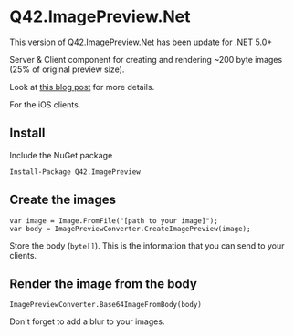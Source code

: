 # Q42.ImagePreview.Net

This version of Q42.ImagePreview.Net has been update for .NET 5.0+

Server & Client component for creating and rendering ~200 byte images (25% of original preview size).

Look at [this blog post](http://q42.com/blog/post/133591843068/imagepreview-library) for more details.

For the iOS clients.

## Install

Include the NuGet package

    Install-Package Q42.ImagePreview
    
## Create the images

    var image = Image.FromFile("[path to your image]");
    var body = ImagePreviewConverter.CreateImagePreview(image);

Store the body (`byte[]`). This is the information that you can send to your clients.

## Render the image from the body

    ImagePreviewConverter.Base64ImageFromBody(body)
    
Don't forget to add a blur to your images.
